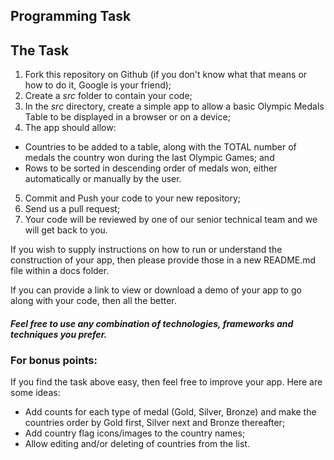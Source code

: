## Programming Task

## The Task

1.  Fork this repository on Github (if you don't know what that means or how to do it, Google is your friend);
2.  Create a _src_ folder to contain your code;
3.  In the _src_ directory, create a simple app to allow a basic Olympic Medals Table to be displayed in a browser or on a device;
4.  The app should allow:

* Countries to be added to a table, along with the TOTAL number of medals the country won during the last Olympic Games; and
* Rows to be sorted in descending order of medals won, either automatically or manually by the user.

5.  Commit and Push your code to your new repository;
6.  Send us a pull request;
7.  Your code will be reviewed by one of our senior technical team and we will get back to you.

If you wish to supply instructions on how to run or understand the construction of your app, then please provide those in a new README.md file within a docs folder.

If you can provide a link to view or download a demo of your app to go along with your code, then all the better.

#### _Feel free to use any combination of technologies, frameworks and techniques you prefer._

### For bonus points:

If you find the task above easy, then feel free to improve your app. Here are some ideas:

* Add counts for each type of medal (Gold, Silver, Bronze) and make the countries order by Gold first, Silver next and Bronze thereafter;
* Add country flag icons/images to the country names;
* Allow editing and/or deleting of countries from the list.

